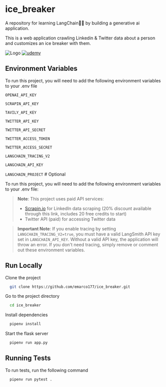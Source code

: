# ice_breaker

A repository for learning LangChain🦜🔗  by building a generative ai application.

This is a web application crawling Linkedin & Twitter data about a person and customizes an ice breaker with them.


![Logo](https://github.com/emarco177/ice_breaker/blob/main/static/demo.gif)
[![udemy](https://img.shields.io/badge/LangChain%20Udemy%20Course-Coupon%20%2412.99-brightgreen)](https://www.udemy.com/course/langchain/?referralCode=MAY-2025)

## Environment Variables

To run this project, you will need to add the following environment variables to your .env file

`OPENAI_API_KEY`

`SCRAPIN_API_KEY` 

`TAVILY_API_KEY`

`TWITTER_API_KEY`

`TWITTER_API_SECRET`

`TWITTER_ACCESS_TOKEN`

`TWITTER_ACCESS_SECRET`

`LANGCHAIN_TRACING_V2`  

`LANGCHAIN_API_KEY` 

`LANGCHAIN_PROJECT` # Optional


To run this project, you will need to add the following environment variables to your .env file:

> **Note**: This project uses paid API services:
> - [Scrapin.io](https://www.scrapin.io/?utm_campaign=influencer&utm_source=github&utm_medium=social&utm_content=edenmarco) for LinkedIn data scraping (20% discount available through this link, includes 20 free credits to start)
> - Twitter API (paid) for accessing Twitter data

> **Important Note**: If you enable tracing by setting `LANGCHAIN_TRACING_V2=true`, you must have a valid LangSmith API key set in `LANGCHAIN_API_KEY`. Without a valid API key, the application will throw an error. If you don't need tracing, simply remove or comment out these environment variables.
## Run Locally

Clone the project

```bash
  git clone https://github.com/emarco177/ice_breaker.git
```

Go to the project directory

```bash
  cd ice_breaker
```

Install dependencies

```bash
  pipenv install
```

Start the flask server

```bash
  pipenv run app.py
```


## Running Tests

To run tests, run the following command

```bash
  pipenv run pytest .
```

